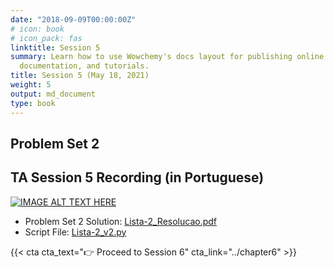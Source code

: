 ```yaml
---
date: "2018-09-09T00:00:00Z"
# icon: book
# icon_pack: fas
linktitle: Session 5
summary: Learn how to use Wowchemy's docs layout for publishing online courses, software
  documentation, and tutorials.
title: Session 5 (May 18, 2021)
weight: 5
output: md_document
type: book
---
```




## Problem Set 2

## TA Session 5 Recording (in Portuguese)

[![IMAGE ALT TEXT HERE](https://img.youtube.com/vi/0umglq9dU0k/maxresdefault.jpg)](https://www.youtube.com/watch?v=0umglq9dU0k)

- Problem Set 2 Solution: [Lista-2_Resolucao.pdf](../Lista-2_Resolucao.pdf)
- Script File: [Lista-2_v2.py](../Lista-2_v2.py)


{{< cta cta_text="👉 Proceed to Session 6" cta_link="../chapter6" >}}
